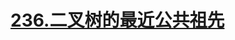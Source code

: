 # [236.二叉树的最近公共祖先](https://leetcode.cn/problems/lowest-common-ancestor-of-a-binary-tree/)

<SourceCode src="../.leetcode/236.二叉树的最近公共祖先.ts" />
